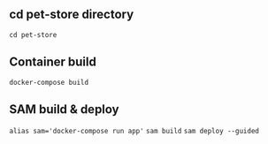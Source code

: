 ## cd pet-store directory
`cd pet-store`

## Container build
`docker-compose build`

## SAM build & deploy
`alias sam='docker-compose run app'`
`sam build`
`sam deploy --guided`